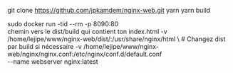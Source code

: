 git clone https://github.com/jpkamdem/nginx-web.git
yarn
yarn build

sudo docker run -tid --rm -p 8090:80 \
chemin vers le dist/build qui contient ton index.html
  -v /home/lejipe/www/nginx-web/dist/:/usr/share/nginx/html \ # Changez dist par build si nécessaire
  -v /home/lejipe/www/nginx-web/nginx/nginx.conf:/etc/nginx/conf.d/default.conf \
  --name webserver nginx:latest

